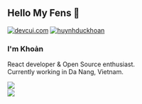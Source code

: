 ## Hello My Fens 👋
[![devcui.com](https://img.shields.io/badge/Blog-devcui.com-lightgrey "devcui.com")](https://devcui.com "devcui.com")
[![huynhduckhoan](https://img.shields.io/badge/skype-huynhduckhoan-blue "huynhduckhoan")](https://join.skype.com/invite/niUom6aZDDwa "devcui.com")



### I'm Khoản

React developer & Open Source enthusiast.<br>
Currently working in Da Nang, Vietnam.<br>

<img align='left' src="https://github-readme-stats.vercel.app/api/top-langs/?username=anuraghazra&layout=compact&theme=onedark">

<br/>
<img align='left' src="https://github-readme-stats.vercel.app/api?username=f97&show_icons=true&theme=onedark&show_icons=true&hide_border=true">


